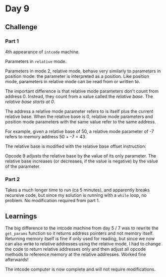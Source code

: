 # Day 9

## Challenge

### Part 1

4th appearance of `intcode` machine.

Parameters in `relative` mode.

Parameters in mode 2, relative mode, behave very similarly to parameters in position mode: the parameter is interpreted as a position. Like position mode, parameters in relative mode can be read from or written to.

The important difference is that relative mode parameters don't count from address 0. Instead, they count from a value called the _relative base_. The _relative base starts at 0_.

The address a relative mode parameter refers to is itself plus the current relative base. When the relative base is 0, relative mode parameters and position mode parameters with the same value refer to the same address.

For example, given a relative base of 50, a relative mode parameter of -7 refers to memory address 50 + -7 = 43.

The relative base is modified with the relative base offset instruction:

Opcode 9 adjusts the relative base by the value of its only parameter. The relative base increases (or decreases, if the value is negative) by the value of the parameter.

### Part 2

Takes a much longer time to run (ca 5 minutes), and apparently breaks recursive code, but since my solution is running with a `while` loop, no problem. No modification required from part 1.

## Learnings

The big difference to the intcode machine from day 5 / 7 was to rewrite the `get_params` function so it returns address pointers and not memory itself. Returning memory itself is fine if only used for reading, but since we now can also write to relative addresses using the relative mode, I had to change the code to return relative addresses only and then adjust all opcode methods to reference memory at the relative addresses. Worked fine afterwards!

The intcode computer is now complete and will not require modifications.